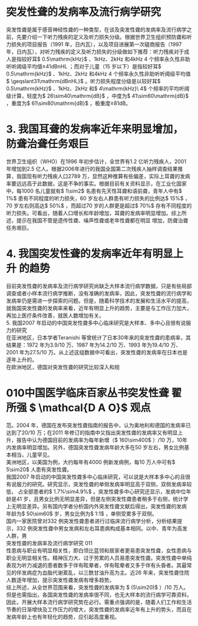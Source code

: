 # 突发性聋的发病率及流行病学研究  
突发性聋是属于感音神经性聋的一种类型，在谈及突发性聋的发病率及流行病学之前，先要介绍一下听力残疾的定义及听力损失分级。根据世界卫生组织预防聋和听力损失的项目报告（1991 年，日内瓦），以及项目进展第一次磋商报告（1997 年，日内瓦），对听力残疾的定义及听力损失的分级做如下推荐：听力残疾对于成人是指较好耳$ 0.5\mathrm{kHz}$    、1kHz、2kHz 和4kHz 4 个频率永久性非助听听阈级平均值≥41dBnHL ；而对于儿童（15 岁以下）是指较好耳$ 0.5\mathrm{kHz}$    、1kHz、2kHz 和4kHz 4 个频率永久性非助听听阈级平均值$ \geqslant31\mathrm{dBnHL}$    。听力损失程度分级是以较好耳$ 0.5\mathrm{kHz}$    、1kHz、2kHz 和$ 4\mathrm{kHz}\ 4$ 个频率的平均听阈级计算，轻度为$ 26\sim40\mathrm{dB}$    ，中度为$ 41\sim60\mathrm{dB}$    ，重度为$ 61\sim80\mathrm{dB}$    ，极重度≥81dB。  
# 3. 我国耳聋的发病率近年来明显增加，防聋治聋任务艰巨  
世界卫生组织（WHO）在1996 年初步估计，全世界有1.2 亿听力残疾人，2001 年增加到2.5 亿人。根据2006年进行的我国全国第二次残疾人抽样调查结果推算，我国现有听力残疾人口2789 万，显然这种推算有些偏差，实际上耳聋的发病率要远远高于此数据，这是不争的事实。根据目前有关资料显示，在工业化国家中，每1000 名儿童就有$ 1\sim2$  名患有先天性耳聋和语前聋，青年人中有$ 1\%$ 患有不同程度的听力损失，60 岁左右人群患有听力损失的比例达$ 15\%$ ，70 岁左右则高达$ 50\%$ ，而超过70 岁的人群更是超过$ 70\%$  存有不同程度的听力损失。可看出，随着人口增长和年龄增加，耳聋的发病率明显增加。综上所述，提示在我国不管是遗传性聋、噪声性聋或老年性聋都在明显 增加，防聋治聋任务艰巨。  
# 4.  我国突发性聋的发病率近年有明显上升 的趋势  
目前突发性聋的发病率及流行病学研究尚缺乏大样本流行病学数据，只是有些局部调查或者小样本流行病学推断，没有准确的发病率，因此，突发性聋的流行病学和发病率仍是需进一步探索的问题。但是，随着科学技术的发展和生活水平的提高，就我国突发性聋的发病率来看，近年有明显上升的趋势，主要是与工作压力加大，再加上医疗条件改善，就医人数增加有关。  
5. 我国2007 年启动的中国突发性聋多中心临床研究是大样本、多中心且很有说服力的研究  
在亚洲地区，日本学者Teranishi 等曾统计了日本30年来的突发性聋的患病率，其结果是：1972 年为3.9/10 万、1987 年为14.2/10 万、1993 年为19.4/10 万、2001 年为27.5/10 万。从上述这组数据中可看出，突发性聋的发病率在日本也是逐年上升的。  
在欧洲地区，德国对突发性聋的研究比较深入和规  
# 010中国医学临床百家丛书突发性聋 翟所强 $ \mathcal{D A O}$    观点  
范。2004 年，德国在发布突发性聋指南的报告中，认为奥地利和德国的发病率已达到了20/10 万；在2011 年修订的指南中又指出突发性聋的发病率又有明显上升，报告中认为德国目前的发病率为每年新增（$ 160\sim400$ ）/10 万，10年内发病率明显增加。另外，德国突发性聋发病年龄大多在50 岁左右，男女比例基本相当，儿童罕见。  
美洲地区，以美国为例，大约每年有4000 例新发病例，每10 万人中可有$ 5\sim20$  人患有突发性聋。  
我国2007 年启动的中国突发性聋多中心临床研究，可以说是大样本多中心的且很有说服力的研究。研究显示，突发性聋的单侧发病率明显高于双侧，双侧发病率较低， 占全部患者的$ 1.7\%\sim4.9\%$ 。突发性聋多中心研究还显示，发病中位年龄是41 岁，且男女比例无明显差异，但是左侧突发性聋患者稍多于右侧，统计学上无明显差异。另有国内学者分析国内外突发性聋文献后得出，突发性聋的发病 年龄为$ 50\sim60$ 岁，男女比例为$ 1:1$ ，单侧受累多于双侧。  
国内一家医院曾对332 例突发性聋患者进行过临床流行病学分析，分析结果提示，332 例突发性聋中男女发病和左右耳患病构成基本相同。以中、青年为高发人群，男  
突发性聋的发病率及流行病学研究 011  
性患病与职业有明显相关性，即白领比蓝领和居家者更易患突发性聋，女性患病与职业无明显相关性。精神压力大、过于劳累的人员易患突发性聋。突发性聋中单纯表现为听力减退的患者数多于伴有眩晕者，伴有眩晕者又多于伴有头昏者。其最常见的伴发病症为血脂代谢紊乱，以三酰甘油升高为主。近26 年来，突发性聋住院人数逐年增加，提示突发性聋发病有增多趋势。  
综上所述，从全世界范围来看，突发性聋的发病率为 $ (5\sim20)$ ）/10 万人。但是也需指出，各国突发性聋的发病率很不同，也无大样本的流行病学可靠资料，因此，开展大样本流行病学研究势在必行。需重点强调的是，随着人们工作和生活节奏的日渐增快及工作压力的增大，突发性聋的发病率近年有上升的势头，而且在发病年龄上也有年轻化的趋势，应引起高度重视。  
